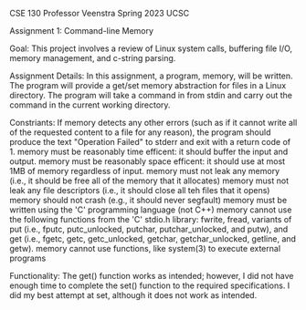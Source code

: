 CSE 130 Professor Veenstra
Spring 2023 UCSC 

Assignment 1: Command-line Memory

Goal: 
	This project involves a review of Linux system calls, buffering file I/O, memory management, and c-string parsing. 

Assignment Details: 
	In this assignment, a program, memory, will be written. The program will provide a get/set memory abstraction for files in a Linux directory. The program will take a command in from stdin and carry out the command in the current working directory. 

Constriants: 
	If memory detects any other errors (such as if it cannot write all of the requested content to a file for any reason), the program should produce the text "Operation Failed" to stderr and exit with a return code of 1. 
	memory must be reasonably time efficent: it should buffer the input and output. 
	memory must be reasonably space efficent: it should use at most 1MB of memory regardless of input.
	memory must not leak any memory (i.e., it should be free all of the memory that it allocates)
	memory must not leak any file descriptors (i.e., it should close all teh files that it opens)
	memory should not crash (e.g., it should never segfault)
	memory must be written using the 'C' programming language (not C++)
	memory cannot use the following functions from the 'C' stdio.h library: fwrite, fread, variants of put (i.e., fputc, putc_unlocked, putchar, putchar_unlocked, and putw), and get (i.e., fgetc, getc, getc_unlocked, getchar, getchar_unlocked, getline, and getw).
	memory cannot use functions, like system(3) to execute external programs

Functionality: 
	The get() function works as intended; however, I did not have enough time to complete the set() function to the required specifications. I did my best attempt at set, although it does not work as intended. 

